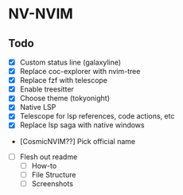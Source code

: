 # NV-NVIM

## Todo

- [x] Custom status line (galaxyline)
- [x] Replace coc-explorer with nvim-tree
- [x] Replace fzf with telescope
- [x] Enable treesitter
- [x] Choose theme (tokyonight)
- [x] Native LSP
- [x] Telescope for lsp references, code actions, etc
- [x] Replace lsp saga with native windows
- [CosmicNVIM??] Pick official name
- [ ] Flesh out readme
  - [ ] How-to
  - [ ] File Structure
  - [ ] Screenshots
